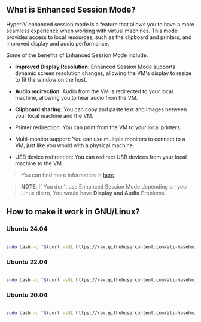 ## What is Enhanced Session Mode?
Hyper-V enhanced session mode is a feature that allows you to have a more seamless experience when working with virtual machines. This mode provides access to local resources, such as the clipboard and printers, and improved display and audio performance.  

Some of the benefits of Enhanced Session Mode include:

* **Improved Display Resolution**: Enhanced Session Mode supports dynamic screen resolution changes, allowing the VM's display to resize to fit the window on the host.

* **Audio redirection**: Audio from the VM is redirected to your local machine, allowing you to hear audio from the VM.

* **Clipboard sharing**: You can copy and paste text and images between your local machine and the VM.
* Printer redirection: You can print from the VM to your local printers.

* Multi-monitor support: You can use multiple monitors to connect to a VM, just like you would with a physical machine.

* USB device redirection: You can redirect USB devices from your local machine to the VM.

> You can find more information in [here](https://learn.microsoft.com/en-us/windows-server/virtualization/hyper-v/learn-more/use-local-resources-on-hyper-v-virtual-machine-with-vmconnect#choose-a-local-resource).

> **NOTE**: If You don't use Enhanced Session Mode depending on your Linux distro, You would have **Display and Audio** Problems.

## How to make it work in GNU/Linux?

### Ubuntu 24.04

```bash

sudo bash -c "$(curl -sSL https://raw.githubusercontent.com/ali-hasehmi/LinuxVM-HyperV/main/enable-enhanced-session-mode/ubuntu/install24_04.sh)"

```

### Ubuntu 22.04

```bash

sudo bash -c "$(curl -sSL https://raw.githubusercontent.com/ali-hasehmi/LinuxVM-HyperV/main/enable-enhanced-session-mode/ubuntu/install22_04.sh)"

```

### Ubuntu 20.04

```bash

sudo bash -c "$(curl -sSL https://raw.githubusercontent.com/ali-hasehmi/LinuxVM-HyperV/main/enable-enhanced-session-mode/ubuntu/install20_04.sh)"

```